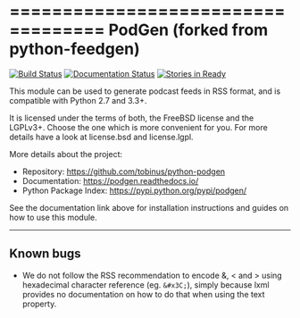 ===================================
PodGen (forked from python-feedgen)
===================================

[![Build Status](https://travis-ci.org/tobinus/python-podgen.svg?branch=master)](https://travis-ci.org/tobinus/python-podgen)
[![Documentation Status](https://readthedocs.org/projects/podgen/badge/?version=latest)](http://podgen.readthedocs.io/en/latest/?badge=latest)
[![Stories in Ready](https://badge.waffle.io/tobinus/python-podgen.svg?label=ready&title=Ready)](http://waffle.io/tobinus/python-podgen)


This module can be used to generate podcast feeds in RSS format, and is
compatible with Python 2.7 and 3.3+.

It is licensed under the terms of both, the FreeBSD license and the LGPLv3+.
Choose the one which is more convenient for you. For more details have a look
at license.bsd and license.lgpl.

More details about the project:

- Repository:            https://github.com/tobinus/python-podgen
- Documentation:         https://podgen.readthedocs.io/
- Python Package Index:  https://pypi.python.org/pypi/podgen/


See the documentation link above for installation instructions and
guides on how to use this module.

----------
Known bugs
----------

* We do not follow the RSS recommendation to encode &amp;, &lt; and &gt; using
  hexadecimal character reference (eg. `&#x3C;`), simply because lxml provides
  no documentation on how to do that when using the text property.
